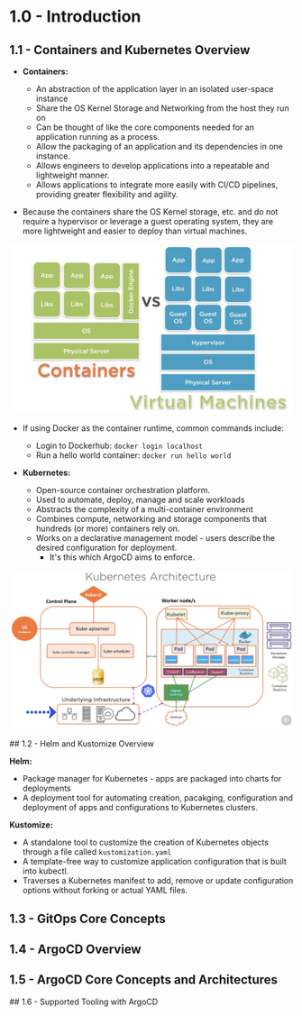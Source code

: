 # 1.0 - Introduction

## 1.1 - Containers and Kubernetes Overview

- **Containers:**
  - An abstraction of the application layer in an isolated user-space instance
  - Share the OS Kernel Storage and Networking from the host they run on
  - Can be thought of like the core components needed for an application running as a process.
  - Allow the packaging of an application and its dependencies in one instance.
  - Allows engineers to develop applications into a repeatable and lightweight manner.
  - Allows applications to integrate more easily with CI/CD pipelines, providing greater flexibility and agility.

- Because the containers share the OS Kernel storage, etc. and do not require a hypervisor or leverage a guest operating system, they are more lightweight and easier to deploy than virtual machines.

![VM Container Comparison](./img/container-vm-comparison.png)

- If using Docker as the container runtime, common commands include:
  - Login to Dockerhub: `docker login localhost`
  - Run a hello world container: `docker run hello world`

- **Kubernetes:**
  - Open-source container orchestration platform.
  - Used to automate, deploy, manage and scale workloads
  - Abstracts the complexity of a multi-container environment
  - Combines compute, networking and storage components that hundreds (or more) containers rely on.
  - Works on a declarative management model - users describe the desired configuration for deployment.
    - It's this which ArgoCD aims to enforce.

![Kubernetes Architecture](./img/k8s_architecture.png)

## 1.2 - Helm and Kustomize Overview

**Helm:**

- Package manager for Kubernetes - apps are packaged into charts for deployments
- A deployment tool for automating creation, pacakging, configuration and deployment of apps and configurations to Kubernetes clusters.

**Kustomize:**

- A standalone tool to customize the creation of Kubernetes objects through a file called `kustomization.yaml`
- A template-free way to customize application configuration that is built into kubectl.
- Traverses a Kubernetes manifest to add, remove or update configuration options without forking or actual YAML files.

## 1.3 - GitOps Core Concepts

## 1.4 - ArgoCD Overview

## 1.5 - ArgoCD Core Concepts and Architectures

## 1.6 - Supported Tooling with ArgoCD